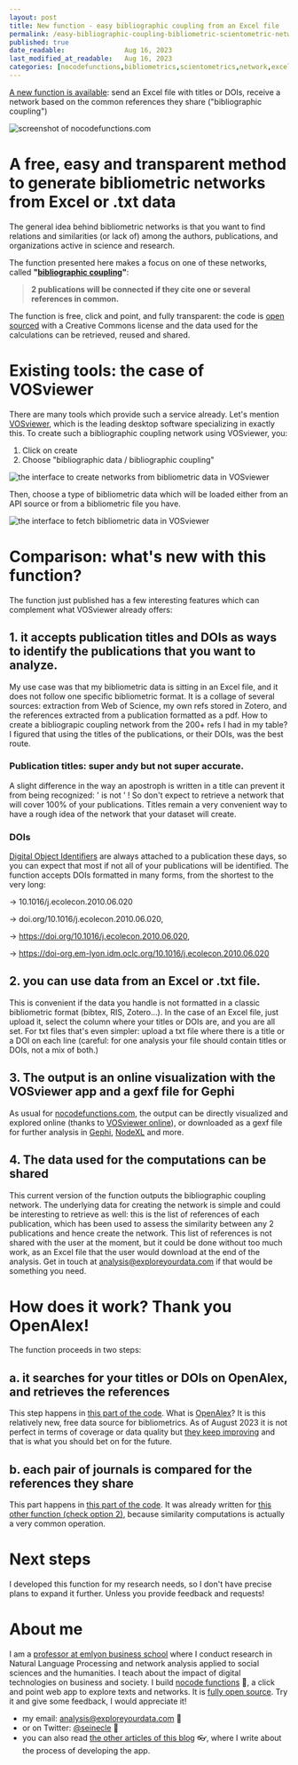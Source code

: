 ```yaml
---
layout: post
title: New function - easy bibliographic coupling from an Excel file
permalink: /easy-bibliographic-coupling-bibliometric-scientometric-network-with-excel-file/
published: true
date_readable:               Aug 16, 2023
last_modified_at_readable:   Aug 16, 2023
categories: [nocodefunctions,bibliometrics,scientometrics,network,excel]
---
```

[A new function is available](https://nocodefunctions.com/bibliocoupling/bibliographic_coupling_tool.html): send an Excel file with titles or DOIs, receive a network based on the common references they share ("bibliographic coupling")

![screenshot of nocodefunctions.com](https://github.com/seinecle/blog/assets/1244100/71735d1a-2b5a-445f-a08c-e86900747925)

# A free, easy and transparent method to generate bibliometric networks from Excel or .txt data
The general idea behind bibliometric networks is that you want to find relations and similarities (or lack of) among the authors, publications, and organizations active in science and research.

The function presented here makes a focus on one of these networks, called **"[bibliographic coupling](https://en.wikipedia.org/wiki/Bibliographic_coupling)"**:

> **2 publications will be connected if they cite one or several references in common.**

The function is free, click and point, and fully transparent: the code is [open sourced](https://github.com/seinecle/nocodefunctions-web-app) with a Creative Commons license and the data used for the calculations can be retrieved, reused and shared.

# Existing tools: the case of VOSviewer
There are many tools which provide such a service already. Let's mention [VOSviewer](https://www.vosviewer.com/), which is the leading desktop software specializing in exactly this.
To create such a bibliographic coupling network using VOSviewer, you:

1. Click on create
2. Choose "bibliographic data / bibliographic coupling"

![the interface to create networks from bibliometric data in VOSviewer](https://github.com/seinecle/blog/assets/1244100/250dcfc1-309a-4019-9f3d-db95c0fe4fa7)

Then, choose a type of bibliometric data which will be loaded either from an API source or from a bibliometric file you have.

![the interface to fetch bibliometric data in VOSviewer](https://github.com/seinecle/blog/assets/1244100/1d58602f-6198-419c-84c7-0e1d9094b400)


# Comparison: what's new with this function?
The function just published has a few interesting features which can complement what VOSviewer already offers:

## 1. it accepts publication titles and DOIs as ways to identify the publications that you want to analyze.
My use case was that my bibliometric data is sitting in an Excel file, and it does not follow one specific bibliometric format.
It is a collage of several sources: extraction from Web of Science, my own refs stored in Zotero, and the references extracted from a publication formatted as a pdf.
How to create a bibliograpic coupling network from the 200+ refs I had in my table? I figured that using the titles of the publications, or their DOIs, was the best route.

### Publication titles: super andy  but not super accurate.
A slight difference in the way an apostroph is written in a title can prevent it from being recognized: ' is not ʼ !
So don't expect to retrieve a network that will cover 100% of your publications. Titles remain a very convenient way to have a rough idea of the network that your dataset will create.

### DOIs
[Digital Object Identifiers](https://fr.wikipedia.org/wiki/Digital_Object_Identifier) are always attached to a publication these days, so you can expect that most if not all of your publications will be identified. The function accepts DOIs formatted in many forms, from the shortest to the very long:

-> 10.1016/j.ecolecon.2010.06.020

-> doi.org/10.1016/j.ecolecon.2010.06.020,

-> https://doi.org/10.1016/j.ecolecon.2010.06.020,

-> https://doi-org.em-lyon.idm.oclc.org/10.1016/j.ecolecon.2010.06.020

## 2. you can use data from an Excel or .txt file.
This is convenient if the data you handle is not formatted in a classic bibliometric format (bibtex, RIS, Zotero...).
In the case of an Excel file, just upload it, select the column where your titles or DOIs are, and you are all set.
For txt files that's even simpler: upload a txt file where there is a title or a DOI on each line (careful: for one analysis your file should contain titles or DOIs, not a mix of both.)

## 3. The output is an online visualization with the VOSviewer app and a gexf file for Gephi
As usual for [nocodefunctions.com](https://nocodefunctions.com), the output can be directly visualized and explored online (thanks to [VOSviewer online](https://app.vosviewer.com/)), or downloaded as a gexf file for further analysis in [Gephi](https://gephi.org), [NodeXL](https://www.smrfoundation.org/nodexl/) and more.

## 4. The data used for the computations can be shared
This current version of the function outputs the bibliographic coupling network.
The underlying data for creating the network is simple and could be interesting to retrieve as well: this is the list of references of each publication, which has been used to assess the similarity between any 2 publications and hence create the network.
This list of references is not shared with the user at the moment, but it could be done without too much work, as an Excel file that the user would download at the end of the analysis.
Get in touch at analysis@exploreyourdata.com if that would be something you need.

# How does it work? Thank you OpenAlex!
The function proceeds in two steps:

## a. it searches for your titles or DOIs on OpenAlex, and retrieves the references
This step happens in [this part of the code](https://github.com/seinecle/OpenAlexCitedRefs). What is [OpenAlex](https://openalex.org/)?
It is this relatively new, free data source for bibliometrics.
As of August 2023 it is not perfect in terms of coverage or data quality but [they keep improving](https://blog.ourresearch.org/new-study-shows-openalex-is-a-good-alternative-to-scopus-for-demographic-research/) and that is what you should bet on for the future.

## b. each pair of journals is compared for the references they share
This part happens in [this part of the code](https://github.com/seinecle/Gaze).
It was already written for [this other function (check option 2)](https://nocodefunctions.com/gaze/network_builder_tool.html), because similarity computations is actually a very common operation.

# Next steps
I developed this function for my research needs, so I don't have precise plans to expand it further.
Unless you provide feedback and requests! 


# About me
I am a [professor at emlyon business school](https://www.linkedin.com/in/levallois/) where I conduct research in Natural Language Processing and network analysis applied to social sciences and the humanities. I teach about the impact of digital technologies on business and society. I  build [nocode functions](https://nocodefunctions.com) 🔎, a click and point web app to explore texts and networks. It is [fully open source](https://github.com/seinecle/nocodefunctions). Try it and give some feedback, I would appreciate it!

* my email: [analysis@exploreyourdata.com](mailto:analysis@exploreyourdata.com) 📧
* or on Twitter: [@seinecle](https://twitter.com/seinecle) 📱
* you can also read [the other articles of this blog](https://nocodefunctions.com/blog) 👓, where I write about the process of developing the app.


